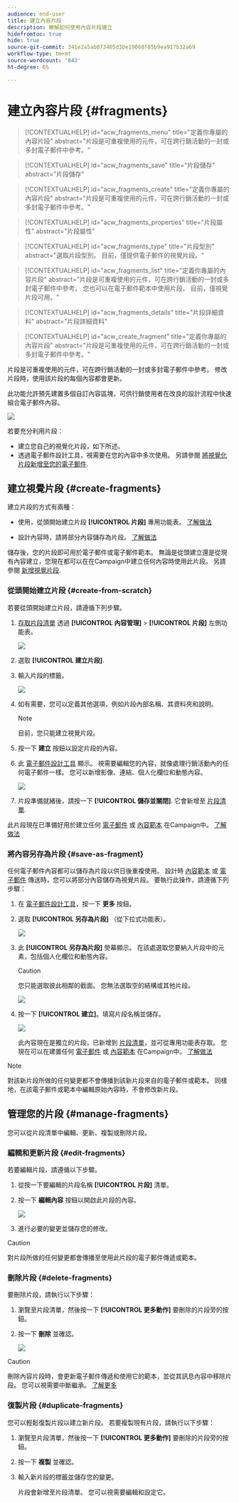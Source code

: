 ```yaml
---
audience: end-user
title: 建立內容片段
description: 瞭解如何使用內容片段建立
hidefromtoc: true
hide: true
source-git-commit: 341e2a5ab073405d3be19068f85b9ea917b32a69
workflow-type: tm+mt
source-wordcount: '843'
ht-degree: 6%

---
```


# 建立內容片段 {#fragments}


>[!CONTEXTUALHELP]
>id="acw_fragments_menu"
>title="定義你專屬的內容片段"
>abstract="片段是可重複使用的元件，可在跨行銷活動的一封或多封電子郵件中參考。"

>[!CONTEXTUALHELP]
>id="acw_fragments_save"
>title="片段儲存"
>abstract="片段儲存"

>[!CONTEXTUALHELP]
>id="acw_fragments_create"
>title="定義你專屬的內容片段"
>abstract="片段是可重複使用的元件，可在跨行銷活動的一封或多封電子郵件中參考。"

>[!CONTEXTUALHELP]
>id="acw_fragments_properties"
>title="片段屬性"
>abstract="片段屬性"

>[!CONTEXTUALHELP]
>id="acw_fragments_type"
>title="片段型別"
>abstract="選取片段型別。 目前，僅提供電子郵件的視覺片段。"

>[!CONTEXTUALHELP]
>id="acw_fragments_list"
>title="定義你專屬的內容片段"
>abstract="片段是可重複使用的元件，可在跨行銷活動的一封或多封電子郵件中參考。 您也可以在電子郵件範本中使用片段。 目前，僅視覺片段可用。"

>[!CONTEXTUALHELP]
>id="acw_fragments_details"
>title="片段詳細資料"
>abstract="片段詳細資料"

>[!CONTEXTUALHELP]
>id="acw_create_fragment"
>title="定義你專屬的內容片段"
>abstract="片段是可重複使用的元件，可在跨行銷活動的一封或多封電子郵件中參考。"

片段是可重複使用的元件，可在跨行銷活動的一封或多封電子郵件中參考。 修改片段時，使用該片段的每個內容都會更新。

此功能允許預先建置多個自訂內容區塊，可供行銷使用者在改良的設計流程中快速組合電子郵件內容。

![](assets/fragments.gif)


若要充分利用片段：

* 建立您自己的視覺化片段，如下所述。
* 透過電子郵件設計工具，視需要在您的內容中多次使用。 另請參閱 [將視覺化片段新增至您的電子郵件](../email/use-visual-fragments.md).

## 建立視覺片段 {#create-fragments}

建立片段的方式有兩種：

* 使用，從頭開始建立片段 **[!UICONTROL 片段]** 專用功能表。 [了解做法](#create-from-scratch)

* 設計內容時，請將部分內容儲存為片段。 [了解做法](#save-as-fragment)

儲存後，您的片段即可用於電子郵件或電子郵件範本。 無論是從頭建立還是從現有內容建立，您現在都可以在在Campaign中建立任何內容時使用此片段。 另請參閱 [新增視覺片段](../email/use-visual-fragments.md).

### 從頭開始建立片段 {#create-from-scratch}

若要從頭開始建立片段，請遵循下列步驟。

1. [存取片段清單](#access-manage-fragments) 透過 **[!UICONTROL 內容管理]** > **[!UICONTROL 片段]** 左側功能表。

   ![](assets/fragments-list.png)

1. 選取 **[!UICONTROL 建立片段]**.

1. 輸入片段的標籤。

   ![](assets/fragment-create.png)

1. 如有需要，您可以定義其他選項，例如片段內部名稱、其資料夾和說明。

   >[!NOTE]
   >
   >目前，您只能建立視覺片段。

1. 按一下 **建立** 按鈕以設定片段的內容。

1. 此 [電子郵件設計工具](../email/get-started-email-designer.md) 顯示。 視需要編輯您的內容，就像處理行銷活動內的任何電子郵件一樣。 您可以新增影像、連結、個人化欄位和動態內容。

   ![](assets/fragment-designer.png)

1. 片段準備就緒後，請按一下 **[!UICONTROL 儲存並關閉]**. 它會新增至 [片段清單](#access-manage-fragments).

此片段現在已準備好用於建立任何 [電子郵件](../email/get-started-email-designer.md) 或 [內容範本](use-email-templates.md) 在Campaign中。 [了解做法](../email/use-visual-fragments.md)


### 將內容另存為片段 {#save-as-fragment}

任何電子郵件內容都可以儲存為片段以供日後重複使用。 設計時 [內容範本](use-email-templates.md) 或 [電子郵件](../email/get-started-email-designer.md) 傳送時，您可以將部分內容儲存為視覺片段。 要執行此操作，請遵循下列步驟：

1. 在 [電子郵件設計工具](../email/get-started-email-designer.md)，按一下 **更多** 按鈕。

1. 選取 **[!UICONTROL 另存為片段]** （從下拉式功能表）。

   ![](assets/fragment-save-as.png)

1. 此 **[!UICONTROL 另存為片段]** 熒幕顯示。 在該處選取您要納入片段中的元素，包括個人化欄位和動態內容。

   >[!CAUTION]
   >
   >您只能選取彼此相鄰的截面。 您無法選取空的結構或其他片段。

   ![](assets/fragment-save-as-screen.png)

1. 按一下 **[!UICONTROL 建立]**。填寫片段名稱並儲存。

   ![](assets/fragment-save-confirm.png)

   此內容現在是獨立的片段，已新增到 [片段清單](#manage-fragments)，並可從專用功能表存取。 您現在可以在建置任何 [電子郵件](../email/get-started-email-designer.md) 或 [內容範本](use-email-templates.md) 在Campaign中。 [了解做法](../email/use-visual-fragments.md)

>[!NOTE]
>
>對該新片段所做的任何變更都不會傳播到該新片段來自的電子郵件或範本。 同樣地，在該電子郵件或範本中編輯原始內容時，不會修改新片段。

## 管理您的片段 {#manage-fragments}

您可以從片段清單中編輯、更新、複製或刪除片段。

### 編輯和更新片段 {#edit-fragments}

若要編輯片段，請遵循以下步驟。

1. 從按一下要編輯的片段名稱 **[!UICONTROL 片段]** 清單。
1. 按一下 **編輯內容** 按鈕以開啟此片段的內容。

   ![](assets/fragment-edit-content.png)

1. 進行必要的變更並儲存您的修改。

>[!CAUTION]
>
>對片段所做的任何變更都會傳播至使用此片段的電子郵件傳遞或範本。


### 刪除片段 {#delete-fragments}

要刪除片段，請執行以下步驟：

1. 瀏覽至片段清單，然後按一下 **[!UICONTROL 更多動作]** 要刪除的片段旁的按鈕。
1. 按一下 **刪除** 並確認。

   ![](assets/fragment-list-more-actions.png)

>[!CAUTION]
>
>刪除內容片段時，會更新電子郵件傳遞和使用它的範本，並從其訊息內容中移除片段。 您可以視需要中斷繼承。 [了解更多](use-visual-fragments.md#break-inheritance)
>

### 復製片段 {#duplicate-fragments}

您可以輕鬆復製片段以建立新片段。 若要複製現有片段，請執行以下步驟：

1. 瀏覽至片段清單，然後按一下 **[!UICONTROL 更多動作]** 要刪除的片段旁的按鈕。
1. 按一下 **複製** 並確認。
1. 輸入新片段的標籤並儲存您的變更。

   片段會新增至片段清單。 您可以視需要編輯和設定它。
